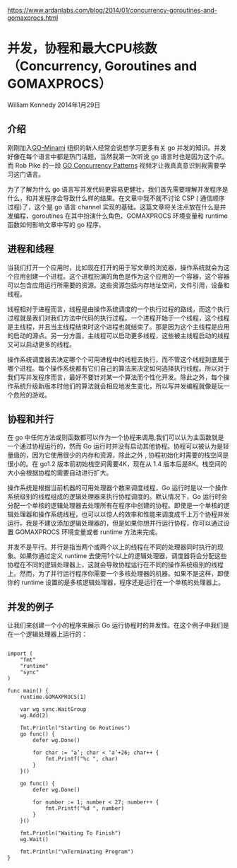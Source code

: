 
https://www.ardanlabs.com/blog/2014/01/concurrency-goroutines-and-gomaxprocs.html

# 并发，协程和最大CPU核数（Concurrency, Goroutines and GOMAXPROCS）

William Kennedy 2014年1月29日

## 介绍

刚刚加入[GO-Minami](http://www.meetup.com/Go-Miami/) 组织的新人经常会说想学习更多有关 go 并发的知识。并发好像在每个语言中都是热门话题，当然我第一次听说 go 语言时也是因为这个点。而 Rob Pike 的一段 [GO Concurrency Patterns](http://www.youtube.com/watch?v=f6kdp27TYZs) 视频才让我真真意识到我需要学习这门语言。

为了了解为什么 go 语言写并发代码更容易更健壮，我们首先需要理解并发程序是什么，和并发程序会导致什么样的结果。在文章中我不就不讨论 CSP (
通信顺序过程)了，这个是 go 语言 channel 实现的基础。这篇文章将关注点放在什么是并发编程，goroutines 在其中扮演什么角色、GOMAXPROCS 环境变量和 runtime 函数如何影响文章中写的 go 程序。

## 进程和线程

当我们打开一个应用时，比如现在打开的用于写文章的浏览器，操作系统就会为这个应用创建一个进程。这个进程扮演的角色是作为这个应用的一个容器，这个容器可以包含应用运行所需要的资源。这些资源包括内存地址空间，文件引用，设备和线程。

线程相对于进程而言，线程是由操作系统调度的一个执行过程的路线，而这个执行过程就是我们对我们方法中代码的执行过程。一个进程开始于一个线程，这个线程是主线程，并且当主线程结束时这个进程也就结束了。那是因为这个主线程是应用的启动的源点。另一分方面，主线程可以启动更多线程，这些被主线程启动的线程又可以启动更多的线程。

操作系统调度器去决定哪个个可用进程中的线程去执行，而不管这个线程到底属于哪个进程。每个操作系统都有它们自己的算法来决定如何选择执行线程。所以对于我们写并发程序而言，最好不要针对某一个算法而个性化开发。除此之外，每个操作系统升级新版本时他们的算法就会相应地发生变化，所以写并发编程就像是玩一个危险的游戏。

## 协程和并行

在 go 中任何方法或则函数都可以作为一个协程来调用,我们可以认为主函数就是一个通过协程运行的，然而 Go 运行时并没有启动其他协程。协程可以被认为是轻量级的，因为它使用很少的内存和资源，除此之外 , 协程初始化时需要的栈空间是很小的。在 go1.2 版本前初始栈空间需要4K，现在从 1.4 版本后是8K。栈空间的大小会根据协程的需要自动进行扩大。

操作系统是根据当前机器的可用处理器个数来调度线程，Go 运行时是以一个操作系统级别的线程组成的逻辑处理器来执行协程调度的。默认情况下，Go 运行时会分配一个单核的逻辑处理器去处理所有在程序中创建的协程。即使是一个单核的逻辑处理器和操作系统线程，也可以以惊人的效率和性能来调度成千上万个协程并发运行。我是不建议添加逻辑处理器的，但是如果你想并行运行协程，你可以通过设置 GOMAXPROCS 环境变量或者 runtime 方法来完成。

并发不是平行。并行是指当两个或两个以上的线程在不同的处理器同时执行的现象。如果你通过定义 runtime 去使用1个以上的逻辑处理器，调度器将会分配这些协程在不同的逻辑处理器上，这就会导致协程运行在不同的操作系统级别的线程上。然而，为了并行运行程序你需要一个多核处理器的机器。如果不是这样，即使你的 runtime 设置的是多核逻辑处理器，程序还是运行在一个单核的处理器上。 

## 并发的例子

让我们来创建一个小的程序来展示 Go 运行协程时的并发性。在这个例子中我们是在一个逻辑处理器上运行的：

```package main

import (
    "fmt"
    "runtime"
    "sync"
)

func main() {
    runtime.GOMAXPROCS(1)

    var wg sync.WaitGroup
    wg.Add(2)

    fmt.Println("Starting Go Routines")
    go func() {
        defer wg.Done()

        for char := ‘a’; char < ‘a’+26; char++ {
            fmt.Printf("%c ", char)
        }
    }()

    go func() {
        defer wg.Done()

        for number := 1; number < 27; number++ {
            fmt.Printf("%d ", number)
        }
    }()

    fmt.Println("Waiting To Finish")
    wg.Wait()

    fmt.Println("\nTerminating Program")
}
```

